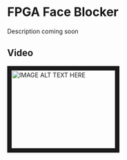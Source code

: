 # FPGA Face Blocker
Description coming soon

## Video
<a href="http://www.youtube.com/watch?feature=player_embedded&v=DU0rNmV4F7c
" target="_blank"><img src="http://img.youtube.com/vi/DU0rNmV4F7c/0.jpg" 
alt="IMAGE ALT TEXT HERE" width="240" height="180" border="10" /></a>
